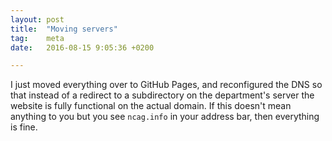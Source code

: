 ```yaml
---
layout: post
title:  "Moving servers"
tag:    meta
date:   2016-08-15 9:05:36 +0200

---
```


I just moved everything over to GitHub Pages, and reconfigured the DNS so that instead of a redirect to a subdirectory on the department's server the website is fully functional on the actual domain. If this doesn't mean anything to you but you see <code>ncag.info</code> in your address bar, then everything is fine.
